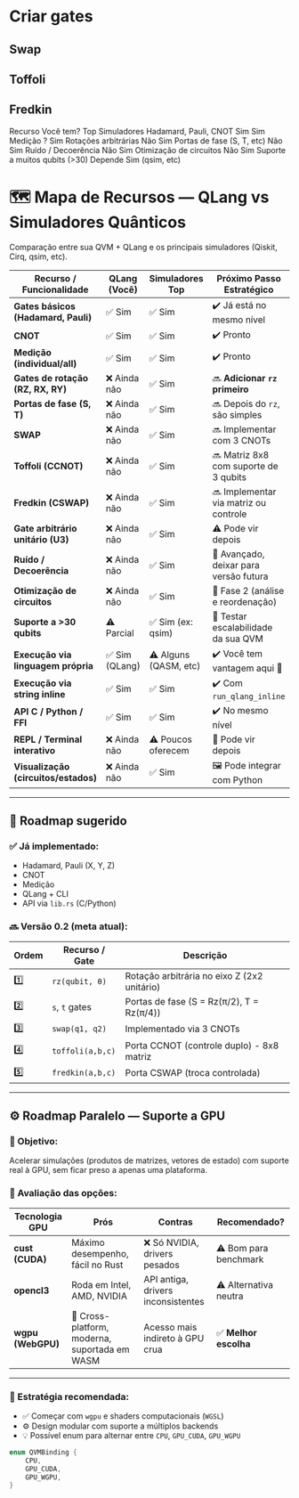 # Criar gates

## Swap

## Toffoli

## Fredkin

Recurso Você tem? Top Simuladores
Hadamard, Pauli, CNOT Sim Sim
Medição ? Sim
Rotações arbitrárias Não Sim
Portas de fase (S, T, etc) Não Sim
Ruído / Decoerência Não Sim
Otimização de circuitos Não Sim
Suporte a muitos qubits (>30) Depende Sim (qsim, etc)

# 🗺️ Mapa de Recursos — QLang vs Simuladores Quânticos

Comparação entre sua QVM + QLang e os principais simuladores (Qiskit, Cirq, qsim, etc).

| Recurso / Funcionalidade             | QLang (Você)   | Simuladores Top       | Próximo Passo Estratégico              |
| ------------------------------------ | -------------- | --------------------- | -------------------------------------- |
| **Gates básicos (Hadamard, Pauli)**  | ✅ Sim         | ✅ Sim                | ✔️ Já está no mesmo nível              |
| **CNOT**                             | ✅ Sim         | ✅ Sim                | ✔️ Pronto                              |
| **Medição (individual/all)**         | ✅ Sim         | ✅ Sim                | ✔️ Pronto                              |
| **Gates de rotação (RZ, RX, RY)**    | ❌ Ainda não   | ✅ Sim                | 🔜 **Adicionar `rz` primeiro**         |
| **Portas de fase (S, T)**            | ❌ Ainda não   | ✅ Sim                | 🔜 Depois do `rz`, são simples         |
| **SWAP**                             | ❌ Ainda não   | ✅ Sim                | 🔜 Implementar com 3 CNOTs             |
| **Toffoli (CCNOT)**                  | ❌ Ainda não   | ✅ Sim                | 🔜 Matriz 8x8 com suporte de 3 qubits  |
| **Fredkin (CSWAP)**                  | ❌ Ainda não   | ✅ Sim                | 🔜 Implementar via matriz ou controle  |
| **Gate arbitrário unitário (U3)**    | ❌ Ainda não   | ✅ Sim                | ⚠️ Pode vir depois                     |
| **Ruído / Decoerência**              | ❌ Ainda não   | ✅ Sim                | 🚧 Avançado, deixar para versão futura |
| **Otimização de circuitos**          | ❌ Ainda não   | ✅ Sim                | 🧠 Fase 2 (análise e reordenação)      |
| **Suporte a >30 qubits**             | ⚠️ Parcial     | ✅ Sim (ex: qsim)     | 🔬 Testar escalabilidade da sua QVM    |
| **Execução via linguagem própria**   | ✅ Sim (QLang) | ⚠️ Alguns (QASM, etc) | ✔️ Você tem vantagem aqui 💎           |
| **Execução via string inline**       | ✅ Sim         | ✅ Sim                | ✔️ Com `run_qlang_inline`              |
| **API C / Python / FFI**             | ✅ Sim         | ✅ Sim                | ✔️ No mesmo nível                      |
| **REPL / Terminal interativo**       | ❌ Ainda não   | ⚠️ Poucos oferecem    | 🧪 Pode vir depois                     |
| **Visualização (circuitos/estados)** | ❌ Ainda não   | ✅ Sim                | 🖼️ Pode integrar com Python            |

---

## 🎯 Roadmap sugerido

### ✅ Já implementado:

- Hadamard, Pauli (X, Y, Z)
- CNOT
- Medição
- QLang + CLI
- API via `lib.rs` (C/Python)

### 🔜 Versão 0.2 (meta atual):

| Ordem | Recurso / Gate   | Descrição                                   |
| ----- | ---------------- | ------------------------------------------- |
| 1️⃣    | `rz(qubit, θ)`   | Rotação arbitrária no eixo Z (2x2 unitário) |
| 2️⃣    | `s`, `t` gates   | Portas de fase (S = Rz(π/2), T = Rz(π/4))   |
| 3️⃣    | `swap(q1, q2)`   | Implementado via 3 CNOTs                    |
| 4️⃣    | `toffoli(a,b,c)` | Porta CCNOT (controle duplo) - 8x8 matriz   |
| 5️⃣    | `fredkin(a,b,c)` | Porta CSWAP (troca controlada)              |

---

## ⚙️ Roadmap Paralelo — Suporte a GPU

### 🎯 Objetivo:

Acelerar simulações (produtos de matrizes, vetores de estado) com suporte real à GPU, sem ficar preso a apenas uma plataforma.

### 🧠 Avaliação das opções:

| Tecnologia GPU    | Prós                                          | Contras                            | Recomendado?          |
| ----------------- | --------------------------------------------- | ---------------------------------- | --------------------- |
| **cust (CUDA)**   | Máximo desempenho, fácil no Rust              | ❌ Só NVIDIA, drivers pesados      | ⚠️ Bom para benchmark |
| **opencl3**       | Roda em Intel, AMD, NVIDIA                    | API antiga, drivers inconsistentes | ⚠️ Alternativa neutra |
| **wgpu (WebGPU)** | 🚀 Cross-platform, moderna, suportada em WASM | Acesso mais indireto à GPU crua    | ✅ **Melhor escolha** |

---

### 🚀 Estratégia recomendada:

- ✅ Começar com `wgpu` e shaders computacionais (`WGSL`)
- ⚙️ Design modular com suporte a múltiplos backends
- 💡 Possível enum para alternar entre `CPU`, `GPU_CUDA`, `GPU_WGPU`

```rust
enum QVMBinding {
    CPU,
    GPU_CUDA,
    GPU_WGPU,
}
```
